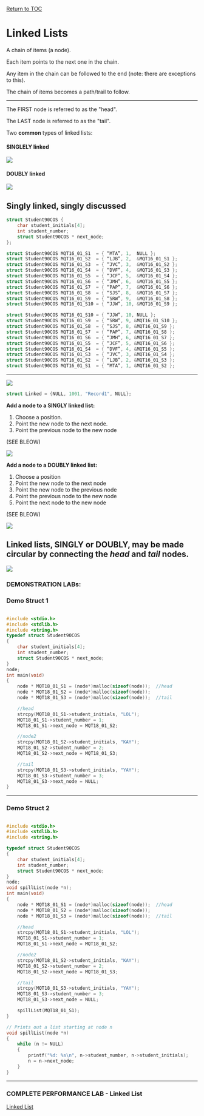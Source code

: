 <a href="https://github.com/CyberTrainingUSAF/05-C-Programming/blob/master/00-Table-of-Contents.md" rel="Return to TOC"> Return to TOC </a>

# Linked Lists

A chain of items (a node).

Each item points to the next one  in the chain.

Any item in the chain can be followed to the end (note: there are exceptions to this).

The chain of items becomes a path/trail to follow.

---

The FIRST node is referred to as the "head".

The LAST node is referred to as the "tail".

Two **common** types of linked lists:

#### SINGLELY linked

![](/assets/singleLink.JPG)





#### DOUBLY linked

![](/assets/doubleLink.JPG)

## Singly linked, singly discussed
```c
struct Student90COS {
    char student_initials[4];
    int student_number;
    struct Student90COS * next_node;
};

struct Student90COS MQT16_01_S1  = { “MTA”, 1,  NULL };
struct Student90COS MQT16_01_S2  = { “LJB”, 2,  &MQT16_01_S1 };
struct Student90COS MQT16_01_S3  = { “JVC”, 3,  &MQT16_01_S2 };
struct Student90COS MQT16_01_S4  = { “DVF”, 4,  &MQT16_01_S3 };
struct Student90COS MQT16_01_S5  = { “JCF”, 5,  &MQT16_01_S4 };
struct Student90COS MQT16_01_S6  = { “JMH”, 6,  &MQT16_01_S5 };
struct Student90COS MQT16_01_S7  = { “PAP”, 7,  &MQT16_01_S6 };
struct Student90COS MQT16_01_S8  = { “SJS”, 8,  &MQT16_01_S7 };
struct Student90COS MQT16_01_S9  = { “SRW”, 9,  &MQT16_01_S8 };
struct Student90COS MQT16_01_S10 = { “JJW”, 10, &MQT16_01_S9 };

struct Student90COS MQT16_01_S10 = { “JJW”, 10, NULL };
struct Student90COS MQT16_01_S9  = { “SRW”, 9, &MQT16_01_S10 };
struct Student90COS MQT16_01_S8  = { “SJS”, 8, &MQT16_01_S9 };
struct Student90COS MQT16_01_S7  = { “PAP”, 7, &MQT16_01_S8 };
struct Student90COS MQT16_01_S6  = { “JMH”, 6, &MQT16_01_S7 };
struct Student90COS MQT16_01_S5  = { “JCF”, 5, &MQT16_01_S6 };
struct Student90COS MQT16_01_S4  = { “DVF”, 4, &MQT16_01_S5 };
struct Student90COS MQT16_01_S3  = { “JVC”, 3, &MQT16_01_S4 };
struct Student90COS MQT16_01_S2  = { “LJB”, 2, &MQT16_01_S3 };
struct Student90COS MQT16_01_S1  = { “MTA”, 1, &MQT16_01_S2 };
```
---

![](/assets/linkedStruct.JPG)
```c
struct Linked = {NULL, 1001, "Record1", NULL};
```

**Add a node to a SINGLY linked list:**
1. Choose a position.
2. Point the new node to the next node.
3. Point the previous node to the new node

(SEE BLEOW)

![](/assets/linkedListEX.JPG)

**Add a node to a DOUBLY linked list:**
1. Choose a position
2. Point the new node to the next node
3. Point the new node to the previous node
4. Point the previous node to the new node
5. Point the next node to the new node

(SEE BLEOW)

![](/assets/doubleLinkedListEX.JPG)

## Linked lists, SINGLY or DOUBLY, may be made **circular** by connecting the *head* and *tail* nodes.

![](/assets/circList.JPG)

### DEMONSTRATION LABs:
### Demo Struct 1

```c
    
#include <stdio.h>
#include <stdlib.h>
#include <string.h>
typedef struct Student90COS
{
    char student_initials[4];
    int student_number;
    struct Student90COS * next_node;
}
node;
int main(void)
{
    node * MQT18_01_S1 = (node*)malloc(sizeof(node));  //head
    node * MQT18_01_S2 = (node*)malloc(sizeof(node));
    node * MQT18_01_S3 = (node*)malloc(sizeof(node));  //tail

    //head
    strcpy(MQT18_01_S1->student_initials, "LOL");
    MQT18_01_S1->student_number = 1;
    MQT18_01_S1->next_node = MQT18_01_S2;

    //node2
    strcpy(MQT18_01_S2->student_initials, "KAY");
    MQT18_01_S2->student_number = 2;
    MQT18_01_S2->next_node = MQT18_01_S3;

    //tail
    strcpy(MQT18_01_S3->student_initials, "YAY");
    MQT18_01_S3->student_number = 3;
    MQT18_01_S3->next_node = NULL;
}
```

---
### Demo Struct 2
```c

#include <stdio.h>
#include <stdlib.h>
#include <string.h>

typedef struct Student90COS
{
    char student_initials[4];
    int student_number;
    struct Student90COS * next_node;
}
node;
void spillList(node *n);
int main(void)
{
    node * MQT18_01_S1 = (node*)malloc(sizeof(node));  //head
    node * MQT18_01_S2 = (node*)malloc(sizeof(node));
    node * MQT18_01_S3 = (node*)malloc(sizeof(node));  //tail

    //head
    strcpy(MQT18_01_S1->student_initials, "LOL");
    MQT18_01_S1->student_number = 1;
    MQT18_01_S1->next_node = MQT18_01_S2;

    //node2
    strcpy(MQT18_01_S2->student_initials, "KAY");
    MQT18_01_S2->student_number = 2;
    MQT18_01_S2->next_node = MQT18_01_S3;

    //tail
    strcpy(MQT18_01_S3->student_initials, "YAY");
    MQT18_01_S3->student_number = 3;
    MQT18_01_S3->next_node = NULL;

    spillList(MQT18_01_S1);
}

// Prints out a list starting at node n
void spillList(node *n)
{
    while (n != NULL)
    {
        printf("%d: %s\n", n->student_number, n->student_initials);
        n = n->next_node;
    }
}
```

---
### COMPLETE PERFORMANCE LAB - Linked List

<a href="https://github.com/CyberTrainingUSAF/05-C-Programming/blob/master/14_Structs/performance_labs/Lab_Linked_list.md" rel="Linked List"> Linked List </a>

